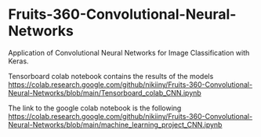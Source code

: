 # Fruits-360-Convolutional-Neural-Networks
Application of Convolutional Neural Networks for Image Classification with Keras.

Tensorboard colab notebook contains the results of the models https://colab.research.google.com/github/nikiiny/Fruits-360-Convolutional-Neural-Networks/blob/main/Tensorboard_colab_CNN.ipynb

The link to the google colab notebook is the following https://colab.research.google.com/github/nikiiny/Fruits-360-Convolutional-Neural-Networks/blob/main/machine_learning_project_CNN.ipynb
